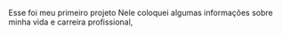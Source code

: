 
Esse foi meu primeiro projeto
Nele coloquei algumas informações sobre minha vida e carreira profissional, 
